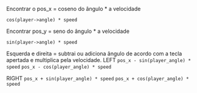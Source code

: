 Encontrar o pos_x = coseno do ângulo \* a velocidade

`cos(player->angle) * speed`

Encontrar pos_y = seno do ângulo \* a velocidade

`sin(player->angle) * speed`

Esquerda e direita = subtrai ou adiciona ângulo de acordo com a tecla apertada e multiplica pela velocidade.
LEFT
`pos_x - sin(player_angle) * speed`
`pos_x - cos(player_angle) * speed`

RIGHT
`pos_x + sin(player_angle) * speed`
`pos_x + cos(player_angle) * speed`
